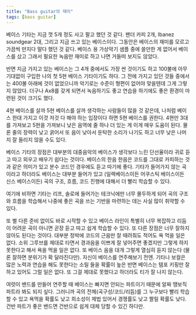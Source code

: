 ```yaml
---
title: "Bass guitar의 재미"
tags: [bass guitar]
---
```


베이스 기타는 지금 껏 5개 정도 사고 팔고 했던 것 같다. 팬더 카피 2개, Ibanez soundgear 2대, 그리고 지금 쓰고 있는 베이스이다. 그동안은 베이스의 재미를 모르고 가끔씩 만지다 말다 했던 것 같다. 베이스 용 가상악기 샘플 중에 쓸만한 게 없어서 베이스를 샀고 그래서 필요한 녹음만 재미로 하고 나면 거들떠 보지도 않았다. 

반면 지금 가지고 있는 베이스는 그 4개 중에서도 가장 싼 것이기도 하고 100불에 아무 기대없이 구입한 나의 첫 5현 베이스 기타이기도 하다. 그 전에 가지고 있던 것들 중에서는 400불 아래에 것이 없었으니까 악기로는 수준이 형편이 없어야 맞을텐데 그게 그렇지 않았다. 더구나 Ax8를 갖게 되면서 녹음하기도 좋고 연습을 하기에도 좋은 환경이 마련된 것이 크기도 했다. 

4현 베이스를 살까 5현 베이스를 살까 생각하는 사람들이 많을 것 같은데, 나처럼 베이스 한대 가지고 이것 저것 다 해야 하는 입장이다 하면 5현 베이스를 권한다. 4현만 3대를 가져보고 5현을 가져보니 낮은 음역에 줄 하나 더 있는 게 이게 매우 도움이 된다. 물론 줄의 장력이 낮고 굵어서 또 음이 낮아서 둔탁한 소리가 나기도 하고 너무 낮은 나머지 잘 들리지 않을 수도 있다. 

베이스 기타의 장점은 대부분의 대중음악의 베이스가 생각보다 느린 단선율이라 귀로 듣고 따고 외우고 배우기 쉽다는 것이다. 베이스의 한음 한음은 코드를 그대로 카피하는 것과 같은 의미가 있고 분수 코드인 경우에도 듣고 따기에 좋다. 기타가 들어가지 않는 곡이라고 하더라도 베이스는 대부분 들어가 있고 (일렉베이스이든 어쿠스틱 베이스이든 신스 베이스이든) 곡의 구조, 흐름, 코드 진행에 대해서 더 빨리 학습할 수 있다. 

여기에 비하면 기타는 리프, 솔로에 들어가는 테크닉에만 너무 몰두하게 되어 곡의 구조와 흐름을 학습해서 나중에 좋은 곡을 쓰는 기반을 마련하는 데는 사실 많이 취약할 수 있다. 

또 별 다른 준비 없이도 바로 시작할 수 있고 베이스 라인이 특별히 너무 복잡하고 리듬이 어려운 곡이 아니면 곧장 듣고 따고 쉽게 학습할 수 있다. 또 다른 장점은 너무 잘하지 않아도 된다는 것이다. 대부분 정박에 코드의 근음만 잘 때려줘도 적어도 욕 먹을 일은 없다. 소위 그루브를 제대로 타면서 경과음을 이쁘게 잘 넣어주면 좋겠지만 그렇게 하지 못한다고 해서 욕을 먹을 일은 없다. 또 베이스 음을 대개 그렇게 열심히 듣지 않는다 (물론 잘하면 분위기가 확 달라진다만). 자신이 베이스를 연주해보기 전엔. 기타나 보컬은 많은 노력과 연습을 해도 못한다는 소릴 들을 확률이 높은 반면 베이스는 템포 키핑만 잘하고 있어도 그럴 일은 없다. 또 그걸 제대로 못했다고 하더라도 티가 잘 나지 않는다. 

여럿이 밴드를 만들어 연주할 때 베이스는 빠지면 안되는 파트이기 때문에 알짜 땡보직 파트라 봐도 되지 싶다. 그러니까 곡의 전체(곡구성/코드/리듬)를 그 누구보다 빨리 학습할 수 있고 욕먹을 확률도 낮고 희소성이 제법 있어서 경쟁률도 낮고 짤릴 확률도 낮다. 건반 파트가 좋은 밴드면 건반으로 쉽게 대체 당할 수 있긴 하다만. 